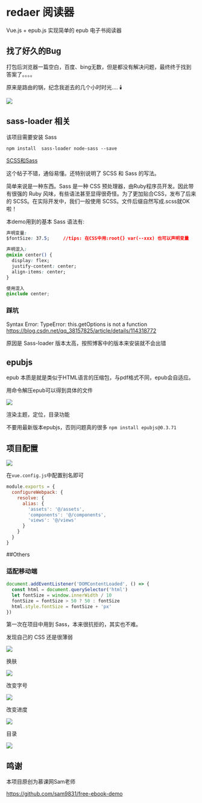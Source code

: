 # redaer 阅读器

Vue.js + epub.js 实现简单的 epub 电子书阅读器

## 找了好久的Bug

打包后浏览器一篇空白，百度、bing无数，但是都没有解决问题，最终终于找到答案了。。。。

原来是路由的锅，纪念我逝去的几个小时时光.... :candle:

![](https://gitee.com/bjfuchin/mypic/raw/master/pic/20211004214657.png)

## sass-loader 相关

该项目需要安装 Sass

`npm install  sass-loader node-sass --save`

[SCSS和Sass](https://zhuanlan.zhihu.com/p/21319396)

这个帖子不错，通俗易懂。还特别说明了 SCSS 和 Sass 的写法。

简单来说是一种东西。Sass 是一种 CSS 预处理器，由Ruby程序员开发。因此带有很强的 Ruby 风味，有些语法甚至显得很奇怪。为了更加贴合CSS，发布了后来的 SCSS。在实际开发中，我们一般使用 SCSS。文件后缀自然写成.scss就OK啦！

本demo用到的基本 Sass 语法有:

```css
声明变量: 
$fontSize: 37.5;     //tips: 在CSS中用:root{} var(--xxx) 也可以声明变量

声明混入:
@mixin center() {
  display: flex;
  justify-content: center;
  align-items: center;
}

使用混入
@include center;
```

### 踩坑

Syntax Error: TypeError: this.getOptions is not a function
https://blog.csdn.net/qq_38157825/article/details/114318772

原因是 Sass-loader 版本太高，按照博客中的版本来安装就不会出错

## epubjs

epub 本质是就是类似于HTML语言的压缩包，与pdf格式不同，epub会自适应。

用命令解压epub可以得到具体的文件

![](https://gitee.com/bjfuchin/mypic/raw/master/pic/20211001165949.png)

渲染主题，定位，目录功能

不要用最新版本epubjs，否则问题真的很多
`npm install epubjs@0.3.71`

## 项目配置

![](https://gitee.com/bjfuchin/mypic/raw/master/pic/20211004193820.png)

在`vue.config.js`中配置别名即可

```js
module.exports = {
  configureWebpack: {
    resolve: {
      alias: {
        'assets': '@/assets',
        'components': '@/components',
        'views': '@/views'
      }
    }
  }
}
```

##Others

### 适配移动端

```js
document.addEventListener('DOMContentLoaded', () => {
  const html = document.querySelector('html')
  let fontSize = window.innerWidth / 10
  fontSize = fontSize > 50 ? 50 : fontSize
  html.style.fontSize = fontSize + 'px'
})
```

第一次在项目中用到 Sass，本来很抗拒的，其实也不难。

发现自己的 CSS 还是很薄弱

![](https://gitee.com/bjfuchin/mypic/raw/master/pic/20211004200034.png)

换肤

![](https://gitee.com/bjfuchin/mypic/raw/master/pic/20211004200053.png)

改变字号

![](https://gitee.com/bjfuchin/mypic/raw/master/pic/20211004200115.png)

改变进度

![](https://gitee.com/bjfuchin/mypic/raw/master/pic/20211004200127.png)

目录

![](https://gitee.com/bjfuchin/mypic/raw/master/pic/20211004202616.png)

## 鸣谢

本项目原创为慕课网Sam老师

https://github.com/sam9831/free-ebook-demo
